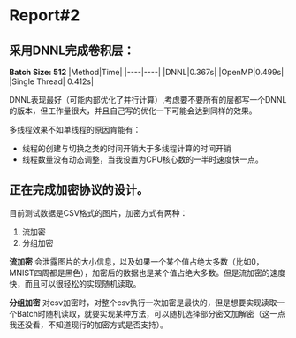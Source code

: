 # Report#2
## 采用DNNL完成卷积层：

**Batch Size: 512**
|Method|Time|
|----|----|
|DNNL|0.367s|
|OpenMP|0.499s|
|Single Thread| 0.412s|

DNNL表现最好（可能内部优化了并行计算）,考虑要不要所有的层都写一个DNNL的版本，但工作量很大，并且自己写的优化一下可能会达到同样的效果。

多线程效果不如单线程的原因肯能有：
+ 线程的创建与切换之类的时间开销大于多线程计算的时间开销
+ 线程数量没有动态调整，当我设置为CPU核心数的一半时速度快一点。



## 正在完成加密协议的设计。
目前测试数据是CSV格式的图片，加密方式有两种：
1. 流加密
2. 分组加密

**流加密** 会泄露图片的大小信息，以及如果一个某个值占绝大多数（比如0，MNIST四周都是黑色），加密后的数据也是某个值占绝大多数。但是流加密的速度快，而且可以很轻松的实现随机读取。

**分组加密** 对csv加密时，对整个csv执行一次加密是最快的，但是想要实现读取一个Batch时随机读取，就要实现某种方法，可以随机选择部分密文加解密（这一点我还没看，不知道现行的加密方式是否支持）。